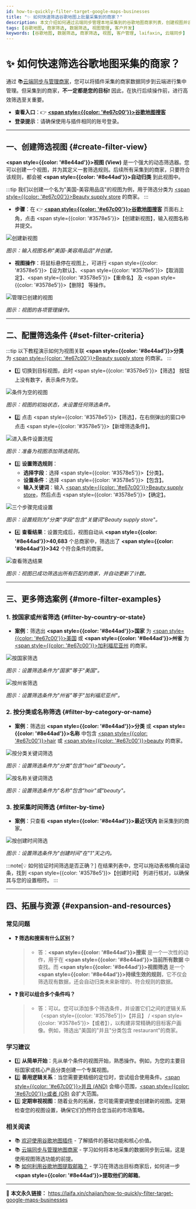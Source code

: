 ```yaml
---
id: how-to-quickly-filter-target-google-maps-businesses
title: "✨ 如何快速筛选谷歌地图上批量采集到的商家？"
description: 本文介绍如何通过云端同步管理本地采集到的谷歌地图商家列表，创建视图并设置条件，快速筛选出目标谷歌地图商家。通过示例演示，您将学会按国家、州省等条件筛选商家，提高效率，精准找到您的目标客户。
tags: [谷歌地图, 商家筛选, 数据筛选, 视图管理, 客户开发]
keywords: [谷歌地图, 数据筛选, 商家筛选, 视图, 客户管理, laifaxin, 云端同步]
---
```


# ✨ 如何快速筛选谷歌地图采集的商家？

通过 📚[云端同步与管理商家](./cloud-synchronize-merchants-and-centralized-data-management)，您可以将插件采集的商家数据同步到云端进行集中管理。但采集到的商家，**不一定都是您的目标**❗️ 因此，在执行后续操作前，进行高效筛选至关重要。

- **查看入口**：👉 [**<span style={{color: '#e67c00'}}>谷歌地图搜客</span>**](https://web.laifaxin.com/search/google-map)
- **登录提示**：请确保使用与插件相同的账号登录。

---

## 一、创建筛选视图 {#create-filter-view}

**<span style={{color: '#8e44ad'}}>视图 (View)</span>** 是一个强大的动态筛选器。您可以创建一个视图，并为其定义一套筛选规则。后续所有采集到的商家，只要符合该规则，都会被 **<span style={{color: '#8e44ad'}}>自动归类</span>** 到此视图中。

:::tip
我们以创建一个名为"美国-美容用品店"的视图为例，用于筛选分类为 <u><span style={{color: '#e67c00'}}>Beauty supply store</span></u> 的商家。
:::

- **步骤**：在 👉 [**<span style={{color: '#e67c00'}}>谷歌地图搜客</span>**](https://web.laifaxin.com/search/google-map) 页面右上角，点击 <span style={{color: '#3578e5'}}>【创建新视图】</span>，输入视图名称并提交。

![创建新视图](https://cos.files.maozhishi.com/data/web/web-files/img/1728560050033_d.png)

_图示：输入视图名称"美国-美容用品店"并创建。_

- **视图操作**：将鼠标悬停在视图上，可进行 <span style={{color: '#3578e5'}}>【设为默认】</span>、<span style={{color: '#3578e5'}}>【取消固定】</span>、<span style={{color: '#3578e5'}}>【重命名】</span> 及 <span style={{color: '#3578e5'}}>【删除】</span> 等操作。

![管理已创建的视图](https://cos.files.maozhishi.com/data/web/web-files/img/20241010202551.png)

_图示：视图的各项管理操作。_

---

## 二、配置筛选条件 {#set-filter-criteria}

:::tip
以下教程演示如何为视图关联 **<span style={{color: '#8e44ad'}}>分类</span>** 为 <u><span style={{color: '#e67c00'}}>Beauty supply store</span></u> 的商家。
:::

- 1️⃣ 切换到目标视图，此时 <span style={{color: '#3578e5'}}>【筛选】</span> 按钮上没有数字，表示条件为空。

![条件为空的视图](https://cos.files.maozhishi.com/data/web/web-files/img/1728560120485_d.png)

_图示：视图的初始状态，未设置任何筛选条件。_

- 2️⃣ 点击 <span style={{color: '#3578e5'}}>【筛选】</span>，在右侧弹出的窗口中点击 <span style={{color: '#3578e5'}}>【新增筛选条件】</span>。

![进入条件设置流程](https://cos.files.maozhishi.com/data/web/web-files/img/1728560179577_d.png)

_图示：准备为视图添加筛选规则。_

- 3️⃣ **设置筛选规则**：
  - **选择字段**：选择 <span style={{color: '#3578e5'}}>【分类】</span>。
  - **设置条件**：选择 <span style={{color: '#3578e5'}}>【包含】</span>。
  - **输入关键词**：输入 <u><span style={{color: '#e67c00'}}>Beauty supply store</span></u>，然后点击 <span style={{color: '#3578e5'}}>【确定】</span>。

![三个步骤完成设置](https://cos.files.maozhishi.com/data/web/web-files/img/20241010194351.png)

_图示：设置规则为"分类"字段"包含"关键词"Beauty supply store"。_

- 4️⃣ **查看结果**：设置完成后，视图自动从 **<span style={{color: '#8e44ad'}}>40,683</span>** 个总商家中，筛选出了 **<span style={{color: '#8e44ad'}}>342</span>** 个符合条件的商家。

![查看筛选结果](https://cos.files.maozhishi.com/data/web/web-files/img/1728560775045_d.png)

_图示：视图已成功筛选出所有匹配的商家，并自动更新了计数。_

---

## 三、更多筛选案例 {#more-filter-examples}

### 1. 按国家或州省筛选 {#filter-by-country-or-state}

- **案例**：筛选出 **<span style={{color: '#8e44ad'}}>国家</span>** 为 <u><span style={{color: '#e67c00'}}>美国</span></u> 或 **<span style={{color: '#8e44ad'}}>州省</span>** 为 <u><span style={{color: '#e67c00'}}>加利福尼亚州</span></u> 的商家。

![按国家筛选](https://cos.files.maozhishi.com/data/web/web-files/img/20241010205240.png)

_图示：设置筛选条件为"国家"等于"美国"。_

![按州省筛选](https://cos.files.maozhishi.com/data/web/web-files/img/20241010205423.png)

_图示：设置筛选条件为"州省"等于"加利福尼亚州"。_

### 2. 按分类或名称筛选 {#filter-by-category-or-name}

- **案例**：筛选出 **<span style={{color: '#8e44ad'}}>分类</span>** 或 **<span style={{color: '#8e44ad'}}>名称</span>** 中包含 <u><span style={{color: '#e67c00'}}>hair</span></u> 或 <u><span style={{color: '#e67c00'}}>beauty</span></u> 的商家。

![按分类关键词筛选](https://cos.files.maozhishi.com/data/web/web-files/img/20241010205933.png)

_图示：设置筛选条件为"分类"包含"hair"或"beauty"。_

![按名称关键词筛选](https://cos.files.maozhishi.com/data/web/web-files/img/20241010210318.png)

_图示：设置筛选条件为"名称"包含"hair"或"beauty"。_

### 3. 按采集时间筛选 {#filter-by-time}

- **案例**：只查看 **<span style={{color: '#8e44ad'}}>最近1天内</span>** 新采集到的商家。

![按创建时间筛选](https://cos.files.maozhishi.com/data/web/web-files/img/20241011104054.png)

_图示：设置筛选条件为"创建时间"在"1"天之内。_

:::note[💡 如何验证时间筛选是否正确？]
在结果列表中，您可以拖动表格横向滚动条，找到 <span style={{color: '#3578e5'}}>【创建时间】</span> 列进行核对，以确保其与您的设置相符。
:::

---

## 四、拓展与资源 {#expansion-and-resources}

### 常见问题

- **❓ 筛选和搜索有什么区别？**

  > - 答：**<span style={{color: '#8e44ad'}}>搜索</span>** 是一个一次性的动作，用于在 **<span style={{color: '#8e44ad'}}>当前所有数据</span>** 中查找。而 **<span style={{color: '#8e44ad'}}>视图筛选</span>** 是一个 **<span style={{color: '#8e44ad'}}>持续生效的规则</span>**，它不仅会筛选现有数据，还会自动归类未来新增的、符合规则的数据。

- **❓ 我可以组合多个条件吗？**
  > - 答：可以。您可以添加多个筛选条件，并设置它们之间的逻辑关系（<span style={{color: '#3578e5'}}>【并且】</span> / <span style={{color: '#3578e5'}}>【或者】</span>），以构建非常精确的目标客户画像。例如，筛选出"美国的"并且"分类包含 restaurant"的商家。

### 学习建议

- 1️⃣ **从简单开始**：先从单个条件的视图开始，熟悉操作。例如，为您的主要目标国家或核心产品分类创建一个专属视图。
- 2️⃣ **善用逻辑关系**：当您需要更精细的定位时，尝试组合使用条件。<u><span style={{color: '#e67c00'}}>并且 (AND)</span></u> 会缩小范围，<u><span style={{color: '#e67c00'}}>或者 (OR)</span></u> 会扩大范围。
- 3️⃣ **定期审视视图**：随着业务的拓展，您可能需要调整或创建新的视图。定期检查您的视图设置，确保它们仍然符合您当前的市场策略。

### 相关阅读

- 📚 [欢迎使用谷歌地图插件](./google-maps-plugin-welcome) - 了解插件的基础功能和核心价值。
- 📚 [云端同步与管理地图商家](./cloud-synchronize-merchants-and-centralized-data-management) - 学习如何将本地采集的数据同步到云端，这是使用视图筛选功能的前提。
- 📚 [如何利用谷歌地图提取邮箱？](./how-to-extract-email-from-google-maps) - 学习在筛选出目标商家后，如何进一步 **<span style={{color: '#8e44ad'}}>提取他们的邮箱</span>**。

---

🔗 **本文永久链接：** https://laifa.xin/chajian/how-to-quickly-filter-target-google-maps-businesses

<!--@include: ../parts/document-signature.md-->
